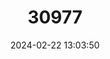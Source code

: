 ---
title: "30977"
category: "Agathis lanceolata"
draft: false
date: 2024-02-22 13:03:50
languages:
  French: ["Kaori"]
  English: ["Koghis Kauri"]
---